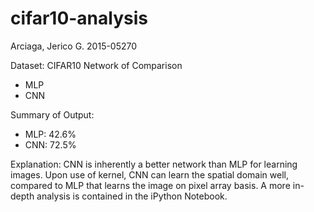 # cifar10-analysis
Arciaga, Jerico G.
2015-05270

Dataset: CIFAR10
Network of Comparison
- MLP
- CNN

Summary of Output:
- MLP: 42.6%
- CNN: 72.5%

Explanation: CNN is inherently a better network than MLP for learning images. Upon use of kernel, CNN can learn the spatial domain well, compared to MLP that learns the image on pixel array basis. A more in-depth analysis is contained in the iPython Notebook.
